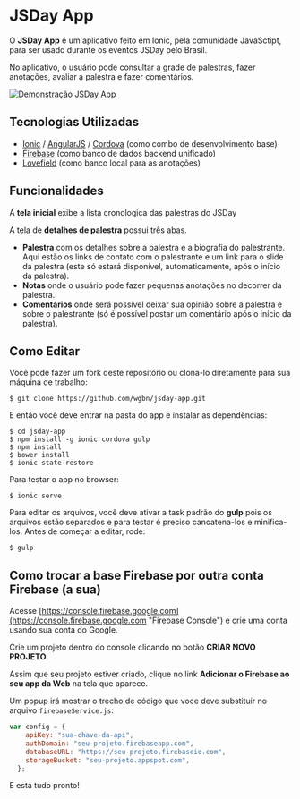 # JSDay App

O **JSDay App** é um aplicativo feito em Ionic, pela comunidade JavaSctipt, para ser usado durante os eventos JSDay pelo Brasil.

No aplicativo, o usuário pode consultar a grade de palestras, fazer anotações, avaliar a palestra e fazer comentários.

[![Demonstração JSDay App](http://img.youtube.com/vi/obO6FVFFSL0/0.jpg)](https://www.youtube.com/watch?v=obO6FVFFSL0)

## Tecnologias Utilizadas

- [Ionic](http://ionicframework.com "Ionic") / [AngularJS](https://angularjs.org "AngularJS") / [Cordova](https://cordova.apache.org "Cordova") (como combo de desenvolvimento base)
- [Firebase](http://firebase.com "Firebase") (como banco de dados backend unificado)
- [Lovefield](https://google.github.io/lovefield "Lovefield") (como banco local para as anotações)

## Funcionalidades

A **tela inicial** exibe a lista cronologica das palestras do JSDay

A tela de **detalhes de palestra** possui três abas.

- **Palestra** com os detalhes sobre a palestra e a biografia do palestrante. Aqui estão os links de contato com o palestrante e um link para o slide da palestra (este só estará disponível, automaticamente, após o início da palestra).
- **Notas** onde o usuário pode fazer pequenas anotações no decorrer da palestra.
- **Comentários** onde será possível deixar sua opinião sobre a palestra e sobre o palestrante (só é possível postar um comentário após o início da palestra).

## Como Editar

Você pode fazer um fork deste repositório ou clona-lo diretamente para sua máquina de trabalho:

```
$ git clone https://github.com/wgbn/jsday-app.git
```

E então você deve entrar na pasta do app e instalar as dependências:

```
$ cd jsday-app
$ npm install -g ionic cordova gulp
$ npm install
$ bower install
$ ionic state restore
```

Para testar o app no browser:

```
$ ionic serve
```

Para editar os arquivos, você deve ativar a task padrão do **gulp** pois os arquivos estão separados e para testar é preciso cancatena-los e minifica-los.
Antes de começar a editar, rode:

```
$ gulp
```

## Como trocar a base Firebase por outra conta Firebase (a sua)

Acesse [https://console.firebase.google.com](https://console.firebase.google.com "Firebase Console") e crie uma conta usando sua conta do Google.

Crie um projeto dentro do console clicando no botão **CRIAR NOVO PROJETO**

Assim que seu projeto estiver criado, clique no link **Adicionar o Firebase ao seu app da Web** na tela que aparece.

Um popup irá mostrar o trecho de código que voce deve substituir no arquivo `firebaseService.js`:

```javascript
var config = {
    apiKey: "sua-chave-da-api",
    authDomain: "seu-projeto.firebaseapp.com",
    databaseURL: "https://seu-projeto.firebaseio.com",
    storageBucket: "seu-projeto.appspot.com",
  };
```

E está tudo pronto!